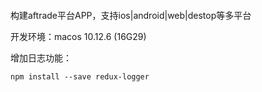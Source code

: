 ```

```

构建aftrade平台APP，支持ios\|android\|web\|destop等多平台

开发环境：macos 10.12.6 \(16G29\)

增加日志功能：

```
npm install --save redux-logger
```



